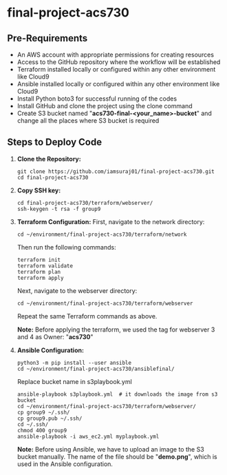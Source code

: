# final-project-acs730
## Pre-Requirements

- An AWS account with appropriate permissions for creating resources
- Access to the GitHub repository where the workflow will be established
- Terraform installed locally or configured within any other environment like Cloud9
- Ansible installed locally or configured within any other environment like Cloud9
- Install Python boto3 for successful running of the codes
- Install GitHub and clone the project using the clone command
- Create S3 bucket named "**acs730-final-<your_name>-bucket**" and change all the places where S3 bucket is required

## Steps to Deploy Code

1. **Clone the Repository:**
   ```
   git clone https://github.com/iamsuraj01/final-project-acs730.git
   cd final-project-acs730
   ```

2. **Copy SSH key:**
   ```
   cd final-project-acs730/terraform/webserver/
   ssh-keygen -t rsa -f group9
   ```

3. **Terraform Configuration:**
   First, navigate to the network directory:
   ```
   cd ~/environment/final-project-acs730/terraform/network
   ```
   Then run the following commands:
   ```
   terraform init
   terraform validate
   terraform plan
   terraform apply
   ```
   Next, navigate to the webserver directory:
   ```
   cd ~/environment/final-project-acs730/terraform/webserver
   ```
   Repeat the same Terraform commands as above.

   **Note:** Before applying the terraform, we used the tag for webserver 3 and 4 as Owner: "**acs730**"

4. **Ansible Configuration:**
   ```
   python3 -m pip install --user ansible
   cd ~/environment/final-project-acs730/ansiblefinal/
   ```
   Replace bucket name in s3playbook.yml

   ```
   ansible-playbook s3playbook.yml  # it downloads the image from s3 bucket
   cd ~/environment/final-project-acs730/terraform/webserver/
   cp group9 ~/.ssh/
   cp group9.pub ~/.ssh/
   cd ~/.ssh/
   chmod 400 group9
   ansible-playbook -i aws_ec2.yml myplaybook.yml
   ```

   **Note:** Before using Ansible, we have to upload an image to the S3 bucket manually. The name of the file should be "**demo.png**", which is used in the Ansible configuration.

